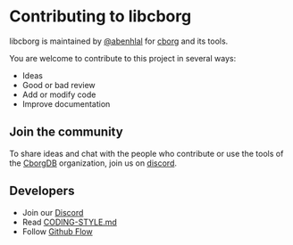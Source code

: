 # Contributing to libcborg

libcborg is maintained by [@abenhlal](https://github.com/abenhlal) for [cborg](https://github.com/cborgdb/cborg) and its tools.

You are welcome to contribute to this project in several ways:

- Ideas
- Good or bad review
- Add or modify code
- Improve documentation

## Join the community 

To share ideas and chat with the people who contribute or use the tools of the [CborgDB](https://github.com/cborgdb) organization, join us on [discord](https://discord.gg/hmgnCd7NQW).

## Developers

- Join our [Discord](https://discord.gg/WDxhUD92bf)
- Read [CODING-STYLE.md](CODING-STYLE.md)
- Follow [Github Flow](https://guides.github.com/introduction/flow)
